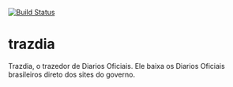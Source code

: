 [![Build Status](https://travis-ci.org/JaTvoiRabotnik/trazdia.svg?branch=master)](https://travis-ci.org/JaTvoiRabotnik/trazdia)

# trazdia
Trazdia, o trazedor de Diarios Oficiais. Ele baixa os Diarios Oficiais brasileiros direto dos sites do governo.

